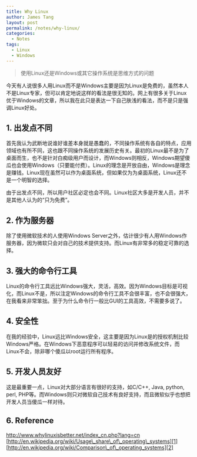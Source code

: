 ```yaml
---
title: Why Linux
author: James Tang
layout: post
permalink: /notes/why-linux/
categories:
  - Notes
tags:
  - Linux
  - Windows
---
```

> 使用Linux还是Windows或其它操作系统是思维方式的问题

今天有人说很多人用Linux而不是Windows主要是因为Linux是免费的，虽然本人不是Linux专家，但可以肯定地说这样的看法是很无知的。网上有很多关于Linux优于Windows的文章，所以我在此只是表达一下自己肤浅的看法，而不是只是强调Linux好处。

## 1. 出发点不同

首先我认为武断地说谁好谁差本身就是愚蠢的，不同操作系统有各自的特点，应用领域也有所不同，这也跟不同操作系统的发展历史有关。最初的Linux最不是为了桌面而生，也不是针对白痴级用户而设计，而Windows则相反，Windows期望傻瓜也会使用Windows（只要能付费）。Linux的理念是开放自由，Windows是理念是赚钱。Linux现在虽然可以作为桌面系统，但如果仅为为桌面系统，Linux还不是一个明智的选择。

由于出发点不同，所以用户社区必定也会不同。Linux社区大多是开发人员，并不是其他人认为的“只为免费&#8221;。

## 2. 作为服务器

除了使用微软技术的人使用Windows Server之外，估计很少有人用Windows作服务器，因为微软只会对自己的技术提供支持。而Linux有非常多的稳定可靠的选择。

## 3. 强大的命令行工具

Linux的命令行工具远比Windows强大，灵活，高效。因为Windows目标是可视化，而Linux不是，所以注定Windows的命令行工具不会很丰富，也不会很强大，在我看来非常笨拙。至于为什么命令行一般比GUI的工具高效，不需要多说了。

## 4. 安全性

在我的经验中，Linux远比Windows安全，这主要是因为Linux是的授权机制比较Windows严格。在Windows下恶意程序可以轻易的访问并修改系统文件，而Linux不会，除非哪个傻瓜以root运行所有程序。

## 5. 开发人员友好

这是最重要一点，Linux对大部分语言有很好的支持，如C/C++, Java, python, perl, PHP等。而Windows则只对微软自己技术有良好支持，而且微软似乎也想把开发人员当傻瓜一样对待。

## 6. Reference

<http://www.whylinuxisbetter.net/index_cn.php?lang=cn>  
[http://en.wikipedia.org/wiki/Usage\_share\_of\_operating\_systems][1]  
[http://en.wikipedia.org/wiki/Comparison\_of\_operating_systems][2]

 [1]: http://en.wikipedia.org/wiki/Usage_share_of_operating_systems
 [2]: http://en.wikipedia.org/wiki/Comparison_of_operating_systems